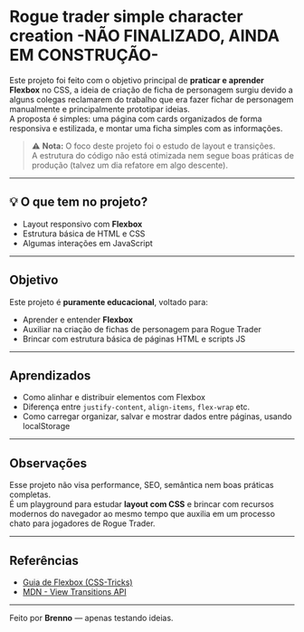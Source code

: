 # Rogue trader simple character creation -NÃO FINALIZADO, AINDA EM CONSTRUÇÃO-

Este projeto foi feito com o objetivo principal de **praticar e aprender Flexbox** no CSS, a ideia de criação de ficha de personagem surgiu devido a alguns colegas reclamarem do trabalho que era fazer fichar de personagem manualmente e principalmente prototipar ideias.  
A proposta é simples: uma página com cards organizados de forma responsiva e estilizada, e montar uma ficha simples com as informações.

> ⚠️ **Nota:** O foco deste projeto foi o estudo de layout e transições.  
> A estrutura do código não está otimizada nem segue boas práticas de produção (talvez um dia refatore em algo descente).

---

## 💡 O que tem no projeto?

- Layout responsivo com **Flexbox**
- Estrutura básica de HTML e CSS
- Algumas interações em JavaScript

---

## Objetivo

Este projeto é **puramente educacional**, voltado para:

- Aprender e entender **Flexbox**
- Auxiliar na criação de fichas de personagem para Rogue Trader
- Brincar com estrutura básica de páginas HTML e scripts JS

---

## Aprendizados

- Como alinhar e distribuir elementos com Flexbox
- Diferença entre `justify-content`, `align-items`, `flex-wrap` etc.
- Como carregar organizar, salvar e mostrar dados entre páginas, usando localStorage

---

## Observações

Esse projeto não visa performance, SEO, semântica nem boas práticas completas.  
É um playground para estudar **layout com CSS** e brincar com recursos modernos do navegador ao mesmo tempo que auxilia em um processo chato para jogadores de Rogue Trader.

---

## Referências

- [Guia de Flexbox (CSS-Tricks)](https://css-tricks.com/snippets/css/a-guide-to-flexbox/)
- [MDN - View Transitions API](https://developer.mozilla.org/en-US/docs/Web/API/View_Transitions_API)

---

Feito por **Brenno** — apenas testando ideias.

